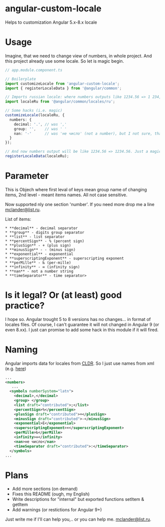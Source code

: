 # angular-custom-locale
Helps to customization Angular 5.x-8.x locale

# Usage
Imagine, that we need to change view of numbers, in whole project. And this project already use some locale.
So let is magic begin.

```typescript
// app.module.component.ts

// Boilerplate
import customizeLocale from 'angular-custom-locale';
import { registerLocaleData } from '@angular/common';

// Imports russian locale: where numbers outputs like 1234.56 => 1 234,56 
import localeRu from '@angular/common/locales/ru';

// Some hacks (i.e. magic)
customizeLocale(localeRu, {
  numbers: {
    decimal: '.', // was ','
    group: '',    // was ' '
    nan: '-'      // was 'не число' (not a number), but I not sure, that it uses anywhere
  }
});

// And now numbers output will be like 1234.56 => 1234.56. Just a magic for no magic)
registerLocaleData(localeRu);
```

# Parameter
This is Objech where first leval of keys mean group name of changing 
items, 2nd level - meant items names. All not case sensitive.

Now supported nly one section 'number'. If you need more drop me a line mclander@list.ru.

List of items:

    * **decimal** - decimal separator
    * **group** - digits group separator
    * **list** - list separator
    * **percentSign** - % (percent sign)
    * **plusSign** - + (plus sign)
    * **minusSign** - - (minus sign)
    * **exponential** - exponential
    * **superscriptingExponent** - superscripting exponent
    * **perMille** - ‰ (per-mille)
    * **infinity** - ∞ (infinity sign)
    * **nan** - not a number string
    * **timeSeparator** - time separator>

# Is it legal? Or (at least) good practice?
I hope so. Angular trought 5 to 8 versions has no changes... in format of locales files.
Of course, I can't guarantee it will not changed in Angular 9 (or even 8.xx).
I just can promise to add some hack in this module if it will fired.


# Naming
Angular imports data for locales from [CLDR](http://cldr.unicode.org). So I just use 
names from xml (e.g. [here](https://github.com/unicode-org/cldr/blob/release-36/common/main/ru.xml))

```xml
...
<numbers>
   ...
  <symbols numberSystem="latn">
    <decimal>,</decimal>
    <group> </group>
    <list draft="contributed">;</list>
    <percentSign>%</percentSign>
    <plusSign draft="contributed">+</plusSign>
    <minusSign draft="contributed">-</minusSign>
    <exponential>E</exponential>
    <superscriptingExponent>×</superscriptingExponent>
    <perMille>‰</perMille>
    <infinity>∞</infinity>
    <nan>не число</nan>
    <timeSeparator draft="contributed">:</timeSeparator>
  </symbols>
...
```

# Plans

* Add more sections (on demand)
* Fixes this README (ough, my English)
* Write descriptions for "internal" but exported functions setItem & getItem
* Add warnings (or restictions for Angular 9+)

Just write me if I'll can help you,.. or you can help me. mclander@list.ru.